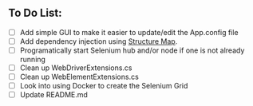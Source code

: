 ## To Do List:
- [ ] Add simple GUI to make it easier to update/edit the App.config file
- [ ] Add dependency injection using [Structure Map](http://structuremap.github.io/).
- [ ] Programatically start Selenium hub and/or node if one is not already running
- [ ] Clean up WebDriverExtensions.cs
- [ ] Clean up WebElementExtensions.cs
- [ ] Look into using Docker to create the Selenium Grid
- [ ] Update README.md